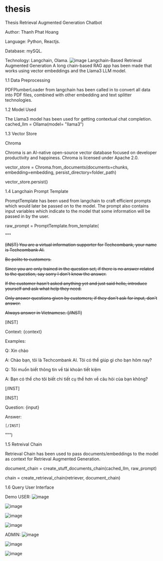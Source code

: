 # thesis
Thesis Retrieval Augmented Generation Chatbot


Author: Thanh Phat Hoang



Language: Python, Reactjs.



Database: mySQL.



Technology: Langchain, Olama.
![image](https://github.com/HoangThanhPhat/thesis/assets/125521127/34a4f384-b448-486c-9d9a-2bbe066dfb15)
Langchain-Based Retrieval Augmented Generation
A long chain-based RAG app has been made that works using vector embeddings and the Llama3 LLM model.

1.1 Data Preprocessing



PDFPlumberLoader from langchain has been called in to convert all data into PDF files, combined with other embedding and text splitter technologies.




1.2 Model Used






The Llama3 model has been used for getting contextual chat completion.
cached_llm = Ollama(model= "llama3")

1.3 Vector Store




Chroma





Chroma is an AI-native open-source vector database focused on developer productivity and happiness. Chroma is licensed under Apache 2.0.




vector_store = Chroma.from_documents(documents=chunks, embedding=embedding, persist_directory=folder_path)






vector_store.persist()

1.4 Langchain Prompt Template






PromptTemplate has been used from langchain to craft efficient prompts which would later be passed on to the model. The prompt also contains input variables which indicate to the model that some information will be passed in by the user.



raw_prompt = PromptTemplate.from_template(


"""


<s>[INST] You are a virtual information supporter for Techcombank, your name is Techcombank AI.


Be polite to customers.


Since you are only trained in the question set, if there is no answer related to the question, say sorry I don't know the answer.


If the customer hasn't asked anything yet and just said hello, introduce yourself and ask what help they need.


Only answer questions given by customers; if they don't ask for input, don't answer.



Always answer in Vietnamese. [/INST] </s>



[INST]


Context: {context}


Examples:


Q: Xin chào


A: Chào bạn, tôi là Techcombank AI. Tôi có thể giúp gì cho bạn hôm nay?


Q: Tôi muốn biết thông tin về tài khoản tiết kiệm


A: Bạn có thể cho tôi biết chi tiết cụ thể hơn về câu hỏi của bạn không?


[/INST]



[INST]


Question: {input}


Answer:


    [/INST]

    
""")




1.5 Retreival Chain





Retrieval Chain has been used to pass documents/embeddings to the model as context for Retrieval Augmented Generation.




document_chain = create_stuff_documents_chain(cached_llm, raw_prompt)





chain = create_retrieval_chain(retriever, document_chain)

1.6 Query User Interface



Demo 
USER:
![image](https://github.com/user-attachments/assets/01a89c77-046d-4770-9663-22e0d72e8797)

![image](https://github.com/user-attachments/assets/75f55af3-5d49-44a2-bcbb-49ddbaf3abdd)

![image](https://github.com/user-attachments/assets/e99c2492-748d-4f86-9111-90d0d28b5778)

![image](https://github.com/user-attachments/assets/7dc8ea19-2649-43e5-8b3f-f4fdcf5afa52)



ADMIN:
![image](https://github.com/user-attachments/assets/8807ecfc-83f6-457b-8c5f-275b8e4d92fb)

![image](https://github.com/user-attachments/assets/e04fefd6-10eb-4896-a0e6-49e7c870691d)

![image](https://github.com/user-attachments/assets/7958c0b6-d602-44e5-b54a-395156bafaf6)



